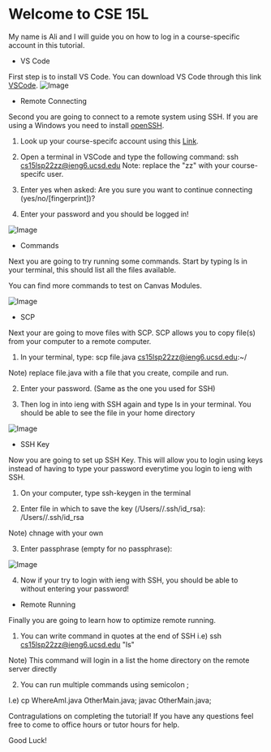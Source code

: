 # Welcome to CSE 15L

My name is Ali and I will guide you on how to log in a course-specific account in this tutorial.

* VS Code

First step is to install VS Code. You can download VS Code through this link [VSCode](https://code.visualstudio.com/download).
![Image]()


* Remote Connecting

Second you are going to connect to a remote system using SSH. If you are using a Windows you need to install [openSSH](https://docs.microsoft.com/en-us/windows-server/administration/openssh/openssh_install_firstuse). 

1) Look up your course-specifc account using this [Link](https://sdacs.ucsd.edu/~icc/index.php).

2) Open a terminal in VSCode and type the following command: ssh cs15lsp22zz@ieng6.ucsd.edu Note: replace the "zz" with your course-specifc user.

3) Enter yes when asked: Are you sure you want to continue connecting (yes/no/[fingerprint])?

4) Enter your password and you should be logged in!

![Image]()

* Commands

Next you are going to try running some commands.
Start by typing ls in your terminal, this should list all the files available. 

You can find more commands to test on Canvas Modules.

![Image]()

* SCP

Next your are going to move files with SCP. SCP allows you to copy file(s) from your computer to a remote computer.

1) In your terminal, type: scp file.java cs15lsp22zz@ieng6.ucsd.edu:~/

Note) replace file.java with a file that you create, compile and run. 

2) Enter your password. (Same as the one you used for SSH)

3) Then log in into ieng with SSH again and type ls in your terminal. You should be able to see the file in your home directory

![Image]()

* SSH Key

Now you are going to set up SSH Key. This will allow you to login using keys instead of having to type your password everytime you login to ieng with SSH. 

1) On your computer, type ssh-keygen in the terminal 

2) Enter file in which to save the key
(/Users/<user-name>/.ssh/id_rsa): /Users/<user-name>/.ssh/id_rsa

Note) chnage <user-name> with your own

3) Enter passphrase (empty for no passphrase):

![Image]()

4) Now if your try to login with ieng with SSH, you should be able to without entering your password!

* Remote Running

Finally you are going to learn how to optimize remote running. 
1) You can write command in quotes at the end of SSH i.e) ssh cs15lsp22zz@ieng6.ucsd.edu "ls"

Note) This command will login in a list the home directory on the remote server directly

2) You can run multiple commands using semicolon ;

I.e) cp WhereAmI.java OtherMain.java; javac OtherMain.java;


Contragulations on completing the tutorial! If you have any questions feel free to come to office hours or tutor hours for help.

Good Luck!

